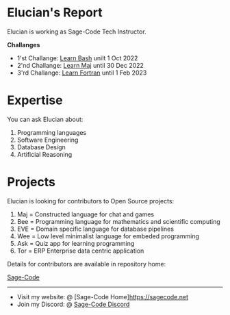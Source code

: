 # Elucian's Report

Elucian is working as Sage-Code Tech Instructor.

**Challanges**
* 1'st Challange: [Learn Bash](bash) unilt 1 Oct 2022
* 2'nd Challange: [Learn Maj](maj)   until 30 Dec 2022
* 3'rd Challange: [Learn Fortran](fortran) until 1 Feb 2023

# Expertise

You can ask Elucian about:

1. Programming languages
2. Software Engineering
3. Database Design
4. Artificial Reasoning

# Projects

Elucian is looking for contributors to Open Source projects:

1. Maj = Constructed language for chat and games
2. Bee = Programming language for mathematics and scientific computing
3. EVE = Domain specific language for database pipelines
4. Wee = Low level minimalist language for embeded programming
5. Ask = Quiz app for learning programming
6. Tor = ERP Enterprise data centric application

Details for contributors are available in repository home:

[Sage-Code](https://github.com/sage-code)

---

* Visit my website: @ [Sage-Code Home]https://sagecode.net
* Join my Discord: @ [Sage-Code Discord](https://discord.gg/twXtRsTVDA)
